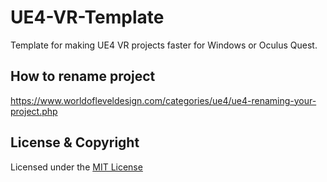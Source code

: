 # UE4-VR-Template
Template for making UE4 VR projects faster for Windows or Oculus Quest.


## How to rename project
https://www.worldofleveldesign.com/categories/ue4/ue4-renaming-your-project.php




## License & Copyright
Licensed under the [MIT License](LICENSE)
